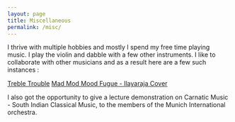 ```yaml
---
layout: page
title: Miscellaneous
permalink: /misc/
---
```


I thrive with multiple hobbies and mostly I spend my free time playing music. I play the violin and dabble with a few other instruments.
I like to collaborate with other musicians and as a result here are a few such instances :

[Treble Trouble](https://www.instagram.com/treble_trouble/)
[Mad Mod Mood Fugue - Ilayaraja Cover](https://www.instagram.com/p/CBsn9F1AmJA/)

I also got the opportunity to give a lecture demonstration on Carnatic Music - South Indian Classical Music, to the members of the Munich International orchestra. 
